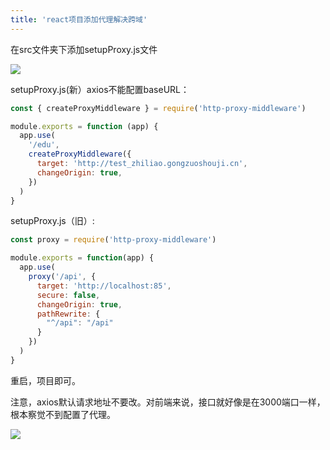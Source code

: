 ```yaml
---
title: 'react项目添加代理解决跨域'
---   
```

在src文件夹下添加setupProxy.js文件

![](https://img-blog.csdnimg.cn/20210331140009909.png)

setupProxy.js(新）axios不能配置baseURL：

```javascript
const { createProxyMiddleware } = require('http-proxy-middleware')

module.exports = function (app) {
  app.use(
    '/edu',
    createProxyMiddleware({
      target: 'http://test_zhiliao.gongzuoshouji.cn',
      changeOrigin: true,
    })
  )
}
```

setupProxy.js（旧）:

```javascript
const proxy = require('http-proxy-middleware')

module.exports = function(app) {
  app.use(
    proxy('/api', {
      target: 'http://localhost:85',
      secure: false,
      changeOrigin: true,
      pathRewrite: {
        "^/api": "/api"
      }
    })
  )
}
```

重启，项目即可。

注意，axios默认请求地址不要改。对前端来说，接口就好像是在3000端口一样，根本察觉不到配置了代理。

![](https://img-blog.csdnimg.cn/20210331135645845.png?x-oss-processimage/watermark,type_ZmFuZ3poZW5naGVpdGk,shadow_10,text_aHR0cHM6Ly9ibG9nLmNzZG4ubmV0L3h1dG9uZ2Jhbw,size_16,color_FFFFFF,t_70)